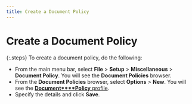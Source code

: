```yaml
---
title: Create a Document Policy
---
```


# Create a Document Policy


{:.steps}
To create a document policy, do the following:

- From the main  menu bar, select **File** > **Setup** > **Miscellaneous**  > **Document Policy**. You will  see the **Document 
 Policies** browser.
- From the **Document Policies** browser, select **Options** > **New**.  You will see the [**Document****Policy** profile]({{site.bp_baseurl}}/doc-policies/create-document-policies/general_tab.html).
- Specify the  details and click **Save**.

